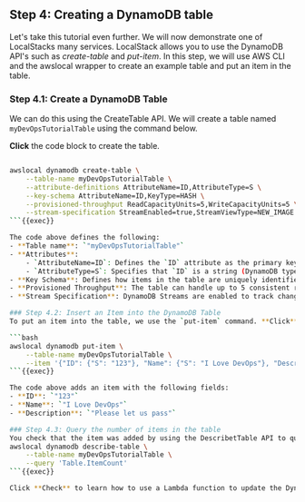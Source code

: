 ## Step 4: Creating a DynamoDB table

Let's take this tutorial even further. We will now demonstrate one of LocalStacks many services. LocalStack allows you to use the DynamoDB API's such as *create-table* and *put-item*. In this step, we will use AWS CLI and the awslocal wrapper to create an example table and put an item in the table.

### Step 4.1: Create a DynamoDB Table
We can do this using the CreateTable API. We will create a table named `myDevOpsTutorialTable` using the command below.

**Click** the code block to create the table.

```bash

awslocal dynamodb create-table \
    --table-name myDevOpsTutorialTable \
    --attribute-definitions AttributeName=ID,AttributeType=S \
    --key-schema AttributeName=ID,KeyType=HASH \
    --provisioned-throughput ReadCapacityUnits=5,WriteCapacityUnits=5 \
    --stream-specification StreamEnabled=true,StreamViewType=NEW_IMAGE \ >> "/tmp dynamodb_setup.log"
```{{exec}}

The code above defines the following:
- **Table name**: `"myDevOpsTutorialTable"`
- **Attributes**: 
    - `AttributeName=ID`: Defines the `ID` attribute as the primary key.
    - `AttributeType=S`: Specifies that `ID` is a string (DynamoDB types include `S` for string, `N` for number, and `B` for binary).
- **Key Schema**: Defines how items in the table are uniquely identified.
- **Provisioned Throughput**: The table can handle up to 5 consistent reads and writes per second.
- **Stream Specification**: DynamoDB Streams are enabled to track changes such as inserts, updates, and deletes.

### Step 4.2: Insert an Item into the DynamoDB Table
To put an item into the table, we use the `put-item` command. **Click** the code block below to add an item to the table.

```bash
awslocal dynamodb put-item \
    --table-name myDevOpsTutorialTable \
    --item '{"ID": {"S": "123"}, "Name": {"S": "I Love DevOps"}, "Description": {"S": "Please let us"}}' >> "/tmp/dynamodb_setup.log"
```{{exec}}

The code above adds an item with the following fields:
- **ID**: `"123"`
- **Name**: `"I Love DevOps"`
- **Description**: `"Please let us pass"`

### Step 4.3: Query the number of items in the table
You check that the item was added by using the DescribetTable API to query the number of items in the table by running this code:
awslocal dynamodb describe-table \
    --table-name myDevOpsTutorialTable \
    --query 'Table.ItemCount' 
```{{exec}}

Click **Check** to learn how to use a Lambda function to update the DynamoDB table.
